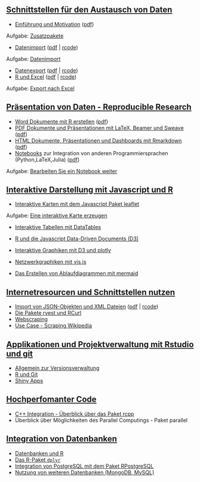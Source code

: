 [Schnittstellen für den Austausch von Daten](https://github.com/Japhilko/RInterfaces/blob/master/slides/RInterfaces_all2g_1.md)
-------------------------------------------------------------------------------------------------------------------------------

-   [Einführung und
    Motivation](https://github.com/Japhilko/RInterfaces/blob/master/slides/Intro.md)
    ([pdf](slides/Intro.pdf))

Aufgabe: [Zusatzpakete](tutorial/Aufgabe_Zusatzpakete.md)

-   [Datenimport](slides/Datenimport.md) ([pdf](slides/Datenimport.pdf)
    | [rcode](slides/Datenimport.R))

Aufgabe: [Datenimport](tutorial/Aufgabe_Datenimport.md)

-   [Datenexport](slides/Datenexport.md) ([pdf](slides/Datenexport.pdf)
    | [rcode](slides/Datenexport.R))
-   [R und Excel](slides/Rexcel.md) ([pdf](Rexcel.pdf) |
    [rcode](slides/Rexcel.R))

Aufgabe: [Export nach Excel](tutorial/Aufgabe_Export2Excel.Rmd)

[Präsentation von Daten - Reproducible Research](https://github.com/Japhilko/RInterfaces/blob/master/slides/RInterfaces_all2g_2.md)
-----------------------------------------------------------------------------------------------------------------------------------

-   [Word Dokumente mit R erstellen](slides/R2word.md)
    ([pdf](slides/R2word.pdf))
-   [PDF Dokumente und Präsentationen mit LaTeX, Beamer und
    Sweave](slides/R2pdf.md) ([pdf](slides/R2pdf.pdf))
-   [HTML Dokumente, Präsentationen und Dashboards mit
    Rmarkdown](slides/Rmarkdown.md) ([pdf](slides/Rmarkdown.pdf))
-   [Notebooks](slides/Notebooks.md) zur Integration von anderen
    Programmiersprachen (Python,LaTeX,Julia)
    ([pdf](slides/Notebooks.pdf))

Aufgabe: [Bearbeiten Sie ein Notebook
weiter](tutorial/Aufgabe_Notebook.md)

[Interaktive Darstellung mit Javascript und R](https://github.com/Japhilko/RInterfaces/blob/master/slides/RInterfaces_all2g_3.md)
---------------------------------------------------------------------------------------------------------------------------------

-   [Interaktive Karten mit dem Javascript Paket
    leaflet](https://github.com/Japhilko/RInterfaces/blob/master/slides/leaflet.md)

Aufgabe: [Eine interaktive Karte erzeugen](tutorial/Aufgabe_leaflet.Rmd)

-   [Interaktive Tabellen mit
    DataTables](https://github.com/Japhilko/RInterfaces/blob/master/slides/DataTables.md)
-   [R und die Javascript Data-Driven
    Documents (D3)](https://github.com/Japhilko/RInterfaces/blob/master/slides/D3.md)
-   [Interaktive Graphiken mit D3 und
    plotly](https://github.com/Japhilko/RInterfaces/blob/master/slides/plotly.md)

-   [Netzwerkgraphiken mit
    vis.js](https://github.com/Japhilko/RInterfaces/blob/master/slides/visNetwork.md)
-   [Das Erstellen von Ablaufdiagrammen mit
    mermaid](https://github.com/Japhilko/RInterfaces/blob/master/slides/mermaid.md)

[Internetresourcen und Schnittstellen nutzen](https://github.com/Japhilko/RInterfaces/blob/master/slides/RInterfaces_all2g_4.md)
--------------------------------------------------------------------------------------------------------------------------------

-   [Import von JSON-Objekten und XML Dateien](slides/rapis.Rmd)
    ([pdf](slides/rapis.pdf) | [rcode](slides/rapis.pdf))
-   [Die Pakete rvest und RCurl](slides/rvest.md)
-   [Webscraping](https://github.com/Japhilko/RInterfaces/blob/master/slides/Webscraping.md)
-   [Use Case - Scraping Wikipedia](slides/ScrapingWikipedia.Rmd)

[Applikationen und Projektverwaltung mit Rstudio und git](https://github.com/Japhilko/RInterfaces/blob/master/slides/RInterfaces_all2g_5.md)
--------------------------------------------------------------------------------------------------------------------------------------------

-   [Allgemein zur Versionsverwaltung](slides/Versionsverwaltung.Rmd)
-   [R und Git](slides/Rgit.Rmd)
-   [Shiny Apps](slides/shiny.Rmd)

[Hochperfomanter Code](https://github.com/Japhilko/RInterfaces/blob/master/slides/RInterfaces_all2g_6.md)
---------------------------------------------------------------------------------------------------------

-   [C++ Integration - Überblick über das Paket
    rcpp](https://github.com/Japhilko/RInterfaces/blob/master/slides/rcpp.md)
-   Überblick über Möglichkeiten des Parallel Computings - Paket
    parallel

[Integration von Datenbanken](https://github.com/Japhilko/RInterfaces/blob/master/slides/RInterfaces_all2g_7.md)
----------------------------------------------------------------------------------------------------------------

-   [Datenbanken und R](slides/Datenbanken.Rmd)
-   [Das R-Paket `dplyr`](slides/dplyr.Rmd)
-   [Integration von PostgreSQL mit dem Paket
    RPostgreSQL](https://github.com/Japhilko/RInterfaces/blob/master/slides/RPostgreSQL.Rmd)
-   [Nutzung von weiteren Datenbanken
    (MongoDB, MySQL)]((https://github.com/Japhilko/RInterfaces/blob/master/slides/Rmongodb.md))
